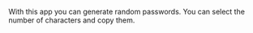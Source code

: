 With this app you can generate random passwords. You can select the number of characters and copy them.
